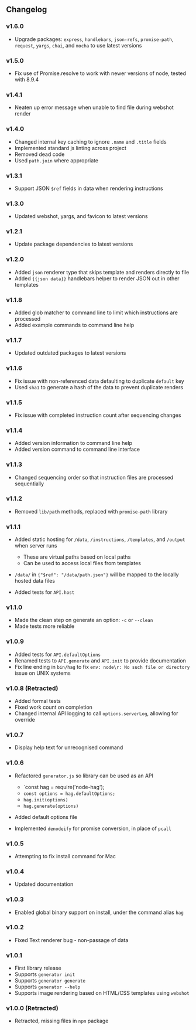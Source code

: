 ## Changelog

### v1.6.0
- Upgrade packages: `express`, `handlebars`, `json-refs`, `promise-path`, `request`, `yargs`, `chai`, and `mocha` to use latest versions

### v1.5.0
- Fix use of Promise.resolve to work with newer versions of node, tested with 8.9.4

### v1.4.1
- Neaten up error message when unable to find file during webshot render

### v1.4.0
- Changed internal key caching to ignore `.name` and `.title` fields
- Implemented standard js linting across project
- Removed dead code
- Used `path.join` where appropriate

### v1.3.1
- Support JSON `$ref` fields in data when rendering instructions

### v1.3.0
- Updated webshot, yargs, and favicon to latest versions

### v1.2.1
- Update package dependencies to latest versions

### v1.2.0
- Added `json` renderer type that skips template and renders directly to file
- Added `{{json data}}` handlebars helper to render JSON out in other templates

### v1.1.8
- Added glob matcher to command line to limit which instructions are processed
- Added example commands to command line help

### v1.1.7
- Updated outdated packages to latest versions

### v1.1.6
- Fix issue with non-referenced data defaulting to duplicate `default` key
- Used `sha1` to generate a hash of the data to prevent duplicate renders

### v1.1.5
- Fix issue with completed instruction count after sequencing changes

### v1.1.4
- Added version information to command line help
- Added version command to command line interface

### v1.1.3
- Changed sequencing order so that instruction files are processed sequentially

### v1.1.2
- Removed `lib/path` methods, replaced with `promise-path` library

### v1.1.1
- Added static hosting for `/data`, `/instructions`, `/templates`, and `/output` when server runs
  - These are virtual paths based on local paths
  - Can be used to access local files from templates

- `/data/` in `{"$ref": "/data/path.json"}` will be mapped to the locally hosted data files
- Added tests for `API.host`

### v1.1.0
- Made the clean step on generate an option: `-c` or `--clean`
- Made tests more reliable

### v1.0.9
- Added tests for `API.defaultOptions`
- Renamed tests to `API.generate` and `API.init` to provide documentation
- Fix line ending in `bin/hag` to fix `env: node\r: No such file or directory` issue on UNIX systems

### v1.0.8 (Retracted)
- Added formal tests
- Fixed work count on completion
- Changed internal API logging to call `options.serverLog`, allowing for override

### v1.0.7
- Display help text for unrecognised command

### v1.0.6
- Refactored `generator.js` so library can be used as an API
  - `const hag = require('node-hag');
  - `const options = hag.defaultOptions;`
  - `hag.init(options)`
  - `hag.generate(options)`

- Added default options file
- Implemented `denodeify` for promise conversion, in place of `pcall`

### v1.0.5
- Attempting to fix install command for Mac

### v1.0.4
- Updated documentation

### v1.0.3
- Enabled global binary support on install, under the command alias `hag`

### v1.0.2
- Fixed Text renderer bug - non-passage of data

### v1.0.1
- First library release
- Supports `generator init`
- Supports `generator generate`
- Supports `generator --help`
- Supports image rendering based on HTML/CSS templates using `webshot`

### v1.0.0 (Retracted)
- Retracted, missing files in `npm` package

